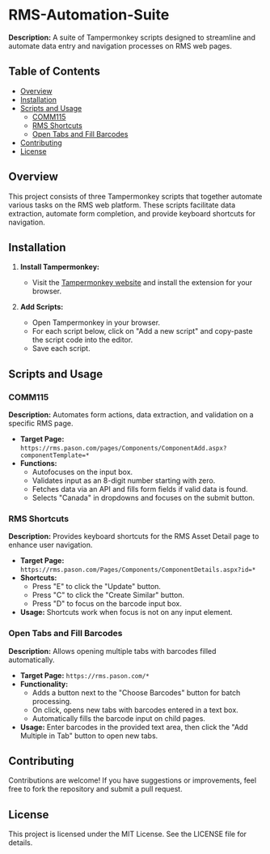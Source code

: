# RMS-Automation-Suite
**Description:** A suite of Tampermonkey scripts designed to streamline and automate data entry and navigation processes on RMS web pages.

## Table of Contents

- [Overview](#overview)
- [Installation](#installation)
- [Scripts and Usage](#scripts-and-usage)
  - [COMM115](#comm115)
  - [RMS Shortcuts](#rms-shortcuts)
  - [Open Tabs and Fill Barcodes](#open-tabs-and-fill-barcodes)
- [Contributing](#contributing)
- [License](#license)

## Overview

This project consists of three Tampermonkey scripts that together automate various tasks on the RMS web platform. These scripts facilitate data extraction, automate form completion, and provide keyboard shortcuts for navigation.

## Installation

1. **Install Tampermonkey:**
   - Visit the [Tampermonkey website](https://www.tampermonkey.net/) and install the extension for your browser.

2. **Add Scripts:**
   - Open Tampermonkey in your browser.
   - For each script below, click on "Add a new script" and copy-paste the script code into the editor.
   - Save each script.

## Scripts and Usage

### COMM115

**Description:** Automates form actions, data extraction, and validation on a specific RMS page.

- **Target Page:** `https://rms.pason.com/pages/Components/ComponentAdd.aspx?componentTemplate=*`
- **Functions:**
  - Autofocuses on the input box.
  - Validates input as an 8-digit number starting with zero.
  - Fetches data via an API and fills form fields if valid data is found.
  - Selects "Canada" in dropdowns and focuses on the submit button.

### RMS Shortcuts

**Description:** Provides keyboard shortcuts for the RMS Asset Detail page to enhance user navigation.

- **Target Page:** `https://rms.pason.com/Pages/Components/ComponentDetails.aspx?id=*`
- **Shortcuts:**
  - Press "E" to click the "Update" button.
  - Press "C" to click the "Create Similar" button.
  - Press "D" to focus on the barcode input box.
- **Usage:** Shortcuts work when focus is not on any input element.

### Open Tabs and Fill Barcodes

**Description:** Allows opening multiple tabs with barcodes filled automatically.

- **Target Page:** `https://rms.pason.com/*`
- **Functionality:**
  - Adds a button next to the "Choose Barcodes" button for batch processing.
  - On click, opens new tabs with barcodes entered in a text box.
  - Automatically fills the barcode input on child pages.
- **Usage:** Enter barcodes in the provided text area, then click the "Add Multiple in Tab" button to open new tabs.

## Contributing

Contributions are welcome! If you have suggestions or improvements, feel free to fork the repository and submit a pull request.

## License

This project is licensed under the MIT License. See the LICENSE file for details.
